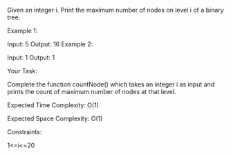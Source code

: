 Given an integer i. Print the maximum number of nodes on level i of a binary tree.

Example 1:

Input: 5
Output: 16
Example 2:

Input: 1
Output: 1
 

Your Task:

Complete the function countNode() which takes an integer i as input and prints the count of maximum number of nodes at that level.

 

Expected Time Complexity: O(1)

Expected Space Complexity: O(1)

 

Constraints:

1<=i<=20
